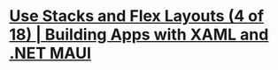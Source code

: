 # [Use Stacks and Flex Layouts (4 of 18) | Building Apps with XAML and .NET MAUI](https://youtu.be/VJ2at_4ZiGE?si=H1QEOlaxLdPOT-lj)